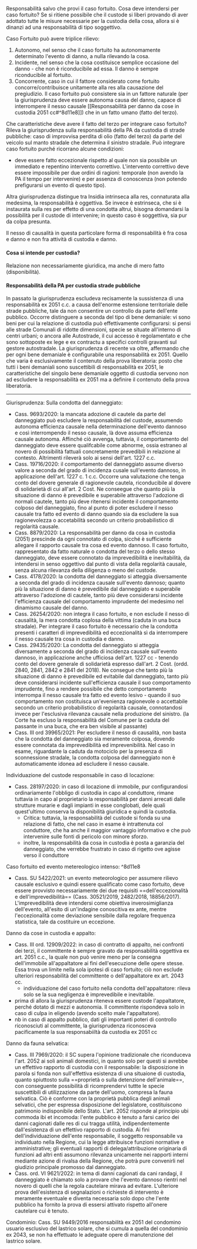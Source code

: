 Responsabilità salvo che provi il caso fortuito.
Cosa deve intendersi per caso fortuito?
Se si ritiene possibile che il custode si liberi provando di aver adottato tutte le misure necessarie per la custodia della cosa, allora si è dinanzi ad una responsabilità di tipo soggettivo. 

Caso Fortuito può avere triplice rilievo:
1. Autonomo, nel senso che il caso fortuito ha autonomamente determinato l'evento di danno, a nulla rilevando la cosa.
2. Incidente, nel senso che la cosa costituisce semplice occasione del danno - che non è riconducibile ad essa. Il danno è sempre riconducibile al fortuito.
3. Concorrente, caso in cui il fattore considerato come fortuito concorre/contribuisce unitamente alla res alla causazione del pregiudizio. 
Il caso fortuito può consistere sia in un fattore naturale (per la giurisprudenza deve essere autonoma causa del danno, capace di interrompere il nesso causale [[Responsabilità per danno da cose in custodia 2051 cc#^8d11e8]]) che in un fatto umano (fatto del terzo).

Che caratteristiche deve avere il fatto del terzo per integrare caso fortuito? Rileva la giurisprudenza sulla responsabilità della PA da custodia di strade pubbliche: caso di improvvisa perdita di olio (fatto del terzo) da parte del veicolo sul manto stradale che determina il sinistro stradale. 
Può integrare caso fortuito purché ricorrano alcune condizioni:
- deve essere fatto eccezionale rispetto al quale non sia possibile un immediato e repentino intervento correttivo. L'intervento correttivo deve essere impossibile per due ordini di ragioni: temporale (non avendo la PA il tempo per intervenire) e per assenza di conoscenza (non potendo prefigurarsi un evento di questo tipo).

Altra giurisprudenza distingue tra Insidia intrinseca alla res, connaturata alla medesima, la responsabilità è oggettiva. Se invece è estrinseca, che si è instaurata sulla res per effetto di una condotta altrui, bisogna domandarsi la possibilità per il custode di intervenire; in questo caso è soggettiva, sia pur da colpa presunta.


Il nesso di causalità in questa particolare forma di responsabilità è fra cosa e danno e non fra attività di custodia e danno. 

#### Cosa si intende per custodia?
Relazione non necessariamente giuridica, ma anche di mero fatto (disponibilità).

#### Responsabilità della PA per custodia strade pubbliche
In passato la giurisprudenza escludeva recisamente la sussistenza di una responsabilità ex 2051 c.c. a causa dell'enorme estensione territoriale delle strade pubbliche, tale da non consentire un controllo da parte dell'ente pubblico.
Occorre distinguere a seconda del tipo di bene demaniale: vi sono beni per cui la relazione di custodia può effettivamente configurarsi: si pensi alle strade Comunali di ridotte dimensioni, specie se situate all'interno di centri urbani; o ancora alle Autostrade, il cui accesso è regolamentato e che sono sottoposte ex lege e ex contractu a specifici controlli gravanti sul gestore autostradale.
La giurisprudenza di recente va oltre, affermando che per ogni bene demaniale è configurabile una responsabilità ex 2051. Quello che varia è esclusivamente il contenuto della prova liberatoria: posto che tutti i beni demaniali sono suscettibili di responsabilità ex 2051, le caratteristiche del singolo bene demaniale oggetto di custodia servono non ad escludere la responsabilità ex 2051 ma a definire il contenuto della prova liberatoria. 

--- 
Giurisprudenza: 
Sulla condotta del danneggiato:
- Cass. 9693/2020: la mancata adozione di cautele da parte del danneggiato può escludere la responsabilità del custode, assumendo autonoma efficienza causale nella determinazione dell'evento dannoso e così interrompendo il nesso causale, là dove assuma efficienza causale autonoma. Affinché ciò avvenga, tuttavia, il comportamento del danneggiato deve essere qualifcabile come abnorme, ossia estraneo al novero di possibilità fattuali concretamente prevedibili in relazione al contesto. Altrimenti rileverà solo ai sensi dell'art. 1227 c.c.
- Cass. 19716/2020: il comportamento del danneggiato assume diverso valore a seconda del grado di incidenza cusale sull'evento dannoso, in applicazione dell'art. 1227 c. 1 c.c. Occorre una valutazione che tenga conto del dovere generale di ragionevole cautela, riconducibile al dovere di solidarietà di cui all'art. 2 Cost. Ne conseegue che quanto più la situazione di danno è prevedibile e superabile attraverso l'adozione di normali cautele, tanto più deve ritenersi incidente il comportamento colposo del danneggiato, fino al punto di poter escludere il nesso causale tra fatto ed evento di danno quando sia da escludere la sua ragionevolezza o accetabilità secondo un criterio probabilistico di regolarità causale.
- Cass. 8879/2020: La responsabilità per danno da cosa in custodia (2051) prescinde da ogni connotato di colpa, sicché è sufficiente allegare il rapporto causale tra cosa ed evento dannoso. Il caso fortuito, rappresentato da fatto naturale o condotta del terzo o dello stesso danneggiato, deve essere connotato da imprevedibilità e inevitabilità, da intendersi in senso oggettivo dal punto di vista della regolarità causale, senza alcuna rilevanza della diligenza o meno del custode.
- Cass. 4178/2020: la condotta del danneggiato si atteggia diversamente a seconda del grado di incidenza causale sull'evento dannoso; quanto più la situazione di danno è prevedibile dal danneggiato e superabile attraverso l'adozione di cautele, tanto più deve considerarsi incidente l'efficienza causale del comportamento imprudente del medesimo nel dinamismo causale del danno.
- Cass. 26254/2020: non integra il caso fortuito, e non esclude il nesso di causalità, la mera condotta coplosa della vittima (caduta in una buca stradale). Per integrare il caso fortuito è necessario che la condotta presenti i caratteri di imprevedibilità ed eccezionalità sì da interrompere il nesso causale tra cosa in custodia e danno.
- Cass. 29435/2020: La condotta del danneggiato si atteggia diversamente a seconda del grado di incidenza causale sull'evento dannoso, in applicazione anche ufficiosa dell'art. 1227 cc - tenendo conto del dovere generale di solidarietà espresso dall'art. 2 Cost. (ordd. 2840, 2841, 2842 e 2841 del 2018). Ne consegue che tanto più la situazione di danno è prevedibile ed evitabile dal danneggiato, tanto più deve considerarsi incidente sull'efficienza causale il suo comportamento imprudente, fino a rendere possibile che detto comportamento interrompa il nesso causale tra fatto ed evento lesivo - quando il suo comportamento non costituisca un'evenienza ragionevole o accettabile secondo un criterio probabilistico di regolarità causale, connotandosi invece per l'esclusiva rilevanza causale nella produzione del sinistro. (la Corte ha escluso la responsabilità del Comune per la caduta del passante in una buca, che era ben visibile al passante)
- Cass. III ord 39965/2021: Per escludere il nesso di causalità, non basta che la condotta del danneggiato sia meramente colposa, dovendo essere connotata da imprevedibilità ed imprevenibilità. Nel caso in esame, riguardante la caduta da motociclo per la presenza di sconnessione stradale, la condotta colposa del danneggiato non è automaticamente idonea ad escludere il nesso causale.

Individuazione del custode responsabile in caso di locazione:
- Cass. 28197/2020: in caso di locazione di immobile, pur configurandosi ordinariamente l'obbligo di custodia in capo al conduttore, rimane tuttavia in capo al proprietario la responsabilità per danni arrecati dalle strutture murarie e dagli impianti in esse conglobati, dele quali quest'ultimo conserva la disponibilità giuridica e quindi la custodia.
	- Critica: tuttavia, la responsabilità del custode si fonda su una relazione di fatto, che nel caso in esame è intrattenuta col conduttore, che ha anche il maggior vantaggio informativo e che può intervenire sulle fonti di pericolo con minore sforzo.
	- inoltre, la responsabilità da cosa in custodia è posta a garanzia del danneggiato, che verrebbe frustrato in caso di rigetto ove agisse verso il conduttore

Caso fortuito ed evento metereologico intenso: ^8d11e8
- Cass. SU 5422/2021: un evento meteorologico per assumere rilievo causale esclusivo e quindi essere qualificato come caso fortuito, deve essere provvisto necessariamente dei due requisiti ==dell'eccezionalità e dell'imprevedibilità== (Cass. 30521/2019, 2482/2018, 18856/2017). L'imprevedibilità deve intendersi come obiettiva inverosimiglianza dell'evento, all'esito di un'indagine conoscitiva ex ante, mentre l'eccezionalità come deviazione sensibile dalla regolare frequenza statistica, tale da costituire un eccezione.

Danno da cose in custodia e appalto:
- Cass. III ord. 12909/2022: in caso di contratto di appalto, nei confronti dei terzi, il committente è sempre gravato da responsabilità oggettiva ex art. 2051 c.c., la quale non può venire meno per la consegna dell'immobile all'appaltatore ai fini dell'esecuzione delle opere stesse. Essa trova un limite nella sola ipotesi di caso fortuito; ciò non esclude ulteriori responsabilità del committente o dell'appaltatore ex art. 2043 cc.
	- individuazione del caso fortuito nella condotta dell'appaltatore: rileva solo se la sua negligenza è imprevedibile e inevitabile.
- prima di allora la giurisprudenza riteneva essere custode l'appaltatore, perché dotato di mezzi e autonomia. Il committente rispondeva solo in caso di culpa in eligendo (avendo scelto male l'appaltatore).
- nb in caso di appalto pubblico, dati gli importanti poteri di controllo riconosciuti al committente, la giurisprudenza riconosceva pacificamente la sua responsabiiltà da custodia ex 2051 cc

Danno da fauna selvatica:
- Cass. III 7969/2020: il SC supera l'opinione tradizionale che riconduceva l'art. 2052 ai soli animali domestici, in quanto solo per questi si avrebbe un effettivo rapporto di custodia con il responsabile: la disposizione in parola si fonda non sull'effettiva esistenza di una situaione di custodia, quanto spiuttosto sulla ==proprietà o sulla detenzione dell'animale==, con conseguente possibilità di ricomprendervi tuttte le specie suscettibili di utilizzazione da parte dell'uomo, compresa la fauna selvatica. Ciò è conforme con la proprietà pubblica degli animali selvatici, che per espressa disposizione del legislatore, costituiscono patrimonio indisponibile dello Stato. L'art. 2052 risponde al principio ubi commoda ibi et incomoda: l'ente pubblico è tenuto a farsi carico dei danni cagionati dalle res di cui tragga utilità, indipendentemente dall'esistenza di un effettivo rapporto di custodia.  Ai fini dell'individuazione dell'ente responsabile, il soggetto responsabile va individuato nella Regione, cui la legge attribuisce funzioni normative e amministrative; gli eventuali rapporti di delega/attribuzione originaria di funzioni ad altri enti assumono rilevanza unicamente nei rapporti interni mediante azione di rivalsa della Regione, che potrà pure convenirli nel giudizio principale promosso dal danneggiato.
- Cass. ord. VI 9621/2022: in tema di danni cagionati da cani randagi, il danneggiato è chiamato solo a provare che l'evento dannoso rientri nel novero di quelli che la regola cautelare mirava ad evitare. L'ulteriore prova dell'esistenza di segnalazioni o richieste di intervento è meramente eventuale e diventa necessaria solo dopo che l'ente pubblico ha fornito la prova di essersi attivato rispetto all'onere cautelare cui è tenuto.

Condominio:
Cass. SU 9449/2016 responsabilità ex 2051 del condomino usuario esclusivo del lastrico solare, che si cumula a quella del condominio ex 2043, se non ha effettuato le adeguate opere di manutenzione del lastrico solare.
